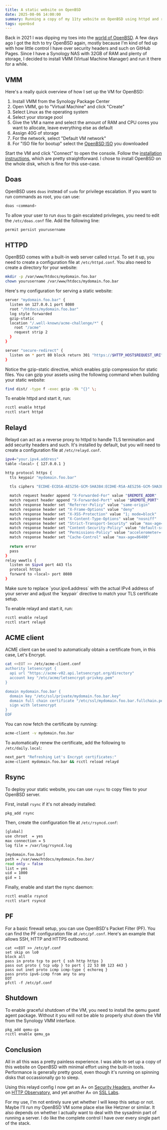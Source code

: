 ```yaml
---
title: A static website on OpenBSD
date: 2025-08-06 14:00:00
summary: Running a copy of my 11ty website on OpenBSD using httpd and relayd.
tags: openbsd
---
```


Back in 2021 I was dipping my toes into the [world of OpenBSD](https://mijndertstuij.nl/posts/openbsd/). A few days ago I got the itch to try OpenBSD again, mostly because I'm kind of fed up with how little control I have over security headers and such on GitHub Pages. Since I have a Synology NAS with 32GB of RAM and plenty of storage, I decided to install VMM (Virtual Machine Manager) and run it there for a while.

## VMM 

Here's a really quick overview of how I set up the VM for OpenBSD:

1. Install VMM from the Synology Package Center
2. Open VMM, go to "Virtual Machine" and click "Create" 
3. Select Linux as the operating system 
4. Select your storage pool 
5. Give the VM a name and select the amount of RAM and CPU cores you want to allocate, leave everything else as default
6. Assign 40G of storage
7. For the network, select "Default VM network" 
8. For "ISO file for bootup" select the [OpenBSD ISO](https://mirror.leaseweb.com/pub/OpenBSD/7.7/amd64/install77.iso) you downloaded

Start the VM and click "Connect" to open the console. Follow the [installation instructions](https://www.openbsdhandbook.com/installation/), which are pretty straightforward. I chose to install OpenBSD on the whole disk, which is fine for this use-case.

## Doas

OpenBSD uses `doas` instead of `sudo` for privilege escalation. If you want to run commands as root, you can use:

```sh
doas <command>
```  

To allow your user to run `doas` to gain escalated privileges, you need to edit the `/etc/doas.conf` file. Add the following line:

```sh
permit persist yourusername
```

## HTTPD

OpenBSD comes with a built-in web server called `httpd`. To set it up, you need to create a configuration file at `/etc/httpd.conf`. You also need to create a directory for your website:

```sh
mkdir -p /var/www/htdocs/mydomain.foo.bar
chown yourusername /var/www/htdocs/mydomain.foo.bar
```

Here's my configuration for serving a static website:

```sh
server "mydomain.foo.bar" {
  listen on 127.0.0.1 port 8080
  root "/htdocs/mydomain.foo.bar"
  log style forwarded
  gzip-static
  location "/.well-known/acme-challenge/*" {
    root "/acme"
    request strip 2
  }
}

server "secure-redirect" {
  listen on * port 80 block return 301 "https://$HTTP_HOST$REQUEST_URI"
}
```

<aside><p>Notice the gzip-static directive, which enables gzip compression for static files. You can gzip your assets using the following command when building your static website:</p>

```sh
find dist/ -type f -exec gzip -9k "{}" \;
```
</aside>

To enable httpd and start it, run:

```sh
rcctl enable httpd
rcctl start httpd
```

## Relayd

Relayd can act as a reverse proxy to httpd to handle TLS termination and add security headers and such. It's installed by default, but you will need to create a configuration file at `/etc/relayd.conf`.

```sh
ipv4="your.ipv4.address"
table <local> { 127.0.0.1 }

http protocol https {
  tls keypair "mydomain.foo.bar"

  tls ciphers "ECDHE-ECDSA-AES256-GCM-SHA384:ECDHE-RSA-AES256-GCM-SHA384:ECDHE-ECDSA-CHACHA20-POLY1305:ECDHE-RSA-CHACHA20-POLY1305:ECDHE-ECDSA-AES128-GCM-SHA256:ECDHE-RSA-AES128-GCM-SHA256:ECDHE-ECDSA-AES256-SHA384:ECDHE-RSA-AES256-SHA384:ECDHE-ECDSA-AES128-SHA256:ECDHE-RSA-AES128-SHA256"
  
  match request header append "X-Forwarded-For" value "$REMOTE_ADDR"
  match request header append "X-Forwarded-Port" value "$REMOTE_PORT"
  match response header set "Referrer-Policy" value "same-origin"
  match response header set "X-Frame-Options" value "deny"
  match response header set "X-XSS-Protection" value "1; mode=block"
  match response header set "X-Content-Type-Options" value "nosniff"
  match response header set "Strict-Transport-Security" value "max-age=31536000; includeSubDomains; preload"
  match response header set "Content-Security-Policy" value "default-src 'self'; font-src 'self' https://fonts.googleapis.com https://fonts.gstatic.com; style-src 'self' https://fonts.googleapis.com; script-src 'self' https://fonts.googleapis.com https://fonts.gstatic.com 'sha256-1jAmyYXcRq6zFldLe/GCgIDJBiOONdXjTLgEFMDnDSM=' 'sha256-ZswfTY7H35rbv8WC7NXBoiC7WNu86vSzCDChNWwZZDM=';"
  match response header set "Permissions-Policy" value "accelerometer=()"
  match response header set "Cache-Control" value "max-age=86400"
  
  return error
  pass
}
relay wwwtls {
  listen on $ipv4 port 443 tls
  protocol https
  forward to <local> port 8080
}
```

<aside>Make sure to replace `your.ipv4.address` with the actual IPv4 address of your server and adjust the `keypair` directive to match your TLS certificate setup.</aside>

To enable relayd and start it, run:

```sh
rcctl enable relayd
rcctl start relayd
```

## ACME client

ACME client can be used to automatically obtain a certificate from, in this case, Let's Encrypt.

```sh
cat <<EOT >> /etc/acme-client.conf
authority letsencrypt {
  api url "https://acme-v02.api.letsencrypt.org/directory"
  account key "/etc/acme/letsencrypt-privkey.pem"
}

domain mydomain.foo.bar {
  domain key "/etc/ssl/private/mydomain.foo.bar.key"
  domain full chain certificate "/etc/ssl/mydomain.foo.bar.fullchain.pem"
  sign with letsencrypt
}
EOF
```

You can now fetch the certificate by running:

```sh
acme-client -v mydomain.foo.bar
```

To automatically renew the certificate, add the following to `/etc/daily.local`:

```sh
next_part "Refreshing Let's Encrypt certificates:"
acme-client mydomain.foo.bar && rcctl reload relayd
```

## Rsync

To deploy your static website, you can use `rsync` to copy files to your OpenBSD server.

First, install `rsync` if it's not already installed:

```sh
pkg_add rsync
```

Then, create the configuration file at `/etc/rsyncd.conf`:

```sh
[global]
use chroot  = yes
max connection = 5
log file = /var/log/rsyncd.log

[mydomain.foo.bar]
path = /var/www/htdocs/mydomain.foo.bar/
read only = false
list = yes
uid = 1000
gid = 1
```

Finally, enable and start the rsync daemon:

```sh
rcctl enable rsyncd
rcctl start rsyncd
```

## PF 

For a basic firewall setup, you can use OpenBSD's Packet Filter (PF). You can find the PF configuration file at `/etc/pf.conf`. Here's an example that allows SSH, HTTP and HTTPS outbound.

```pf
cat <<EOT >> /etc/pf.conf
set skip on lo0
block all
pass in proto tcp to port { ssh http https }
pass out proto { tcp udp } to port { 22 53 80 123 443 }
pass out inet proto icmp icmp-type { echoreq }
pass proto ipv6-icmp from any to any
EOT
pfctl -f /etc/pf.conf
```

## Shutdown

To enable graceful shutdown of the VM, you need to install the qemu guest agent package. Without it you will not be able to properly shut down the VM from the Synology VMM interface.

```sh
pkg_add qemu-ga 
rcctl enable qemu_ga
```

## Conclusion

All in all this was a pretty painless experience. I was able to set up a copy of this website on OpenBSD with minimal effort using the built-in tools. Performance is generally pretty good, even though it's running on spinning disks that occassionally go to sleep.

Using this relayd config I now get an A+ on [Security Headers](https://securityheaders.com/), another A+ on [HTTP Observatory](https://developer.mozilla.org/en-US/observatory), and yet another A+ on [SSL Labs](https://www.ssllabs.com/ssltest/).

For my use, I'm not entirely sure yet whether I will keep this setup or not. Maybe I'll run my OpenBSD VM some place else like Hetzner or similar. It also depends on whether I actually want to deal with the sysadmin part of running a server. I do like the complete control I have over every single part of the stack.